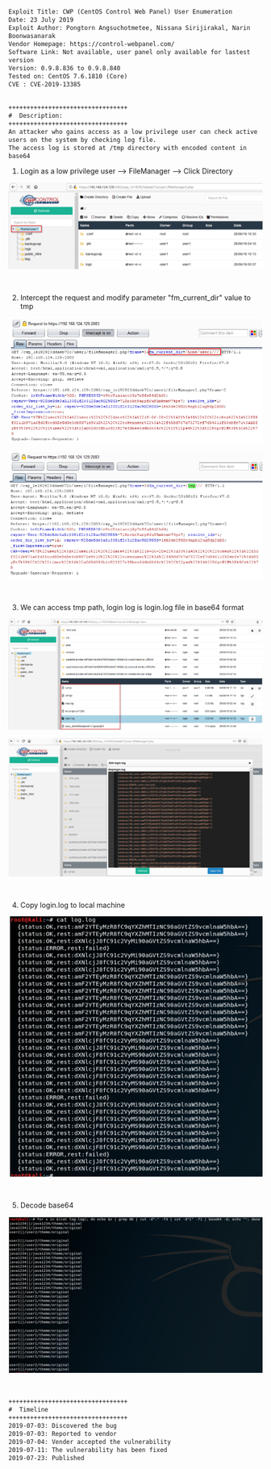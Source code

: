 ```
Exploit Title: CWP (CentOS Control Web Panel) User Enumeration
Date: 23 July 2019
Exploit Author: Pongtorn Angsuchotmetee, Nissana Sirijirakal, Narin Boonwasanarak
Vendor Homepage: https://control-webpanel.com/
Software Link: Not available, user panel only available for lastest version
Version: 0.9.8.836 to 0.9.8.840
Tested on: CentOS 7.6.1810 (Core)
CVE : CVE-2019-13385
```

```

+++++++++++++++++++++++++++++++++
#  Description:
+++++++++++++++++++++++++++++++++
An attacker who gains access as a low privilege user can check active users on the system by checking log file.
The access log is stored at /tmp directory with encoded content in base64 
```

1. Login as a low privilege user --> FileManager --> Click Directory

![](_resources/CVE-2019-13385.md/2019-07-23-10-19-05.png)

<br>

2. Intercept the request and modify parameter "fm_current_dir" value to tmp

![](_resources/CVE-2019-13385.md/2019-07-23-10-22-00.png)

![](_resources/CVE-2019-13385.md/2019-07-23-10-22-17.png)

<br>

3. We can access tmp path, login log is login.log file in base64 format

![](_resources/CVE-2019-13385.md/2019-07-23-10-25-56.png)

![](_resources/CVE-2019-13385.md/2019-07-23-10-42-24.png)

<br>

4. Copy login.log to local machine

![](_resources/CVE-2019-13385.md/2019-07-23-10-45-31.png)

<br>

5. Decode base64

![](_resources/CVE-2019-13385.md/2019-07-23-10-45-59.png)

<br>

```
+++++++++++++++++++++++++++++++++
#  Timeline
+++++++++++++++++++++++++++++++++
2019-07-03: Discovered the bug
2019-07-03: Reported to vendor
2019-07-04: Vender accepted the vulnerability
2019-07-11: The vulnerability has been fixed
2019-07-23: Published
```
